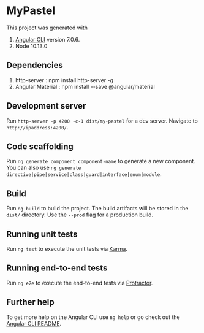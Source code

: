 # MyPastel

This project was generated with 
1. [Angular CLI](https://github.com/angular/angular-cli) version 7.0.6.
2. Node 10.13.0

## Dependencies
1. http-server : npm install http-server -g
2. Angular Material : npm install --save @angular/material

## Development server

Run `http-server -p 4200 -c-1 dist/my-pastel` for a dev server. Navigate to `http://ipaddress:4200/`. 

## Code scaffolding

Run `ng generate component component-name` to generate a new component. You can also use `ng generate directive|pipe|service|class|guard|interface|enum|module`.

## Build

Run `ng build` to build the project. The build artifacts will be stored in the `dist/` directory. Use the `--prod` flag for a production build.

## Running unit tests

Run `ng test` to execute the unit tests via [Karma](https://karma-runner.github.io).

## Running end-to-end tests

Run `ng e2e` to execute the end-to-end tests via [Protractor](http://www.protractortest.org/).

## Further help

To get more help on the Angular CLI use `ng help` or go check out the [Angular CLI README](https://github.com/angular/angular-cli/blob/master/README.md).
